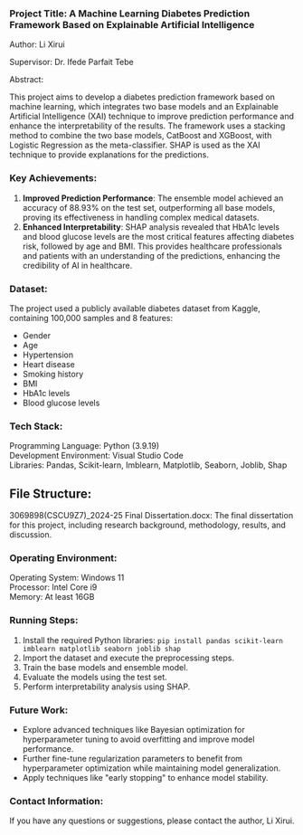 ### Project Title: A Machine Learning Diabetes Prediction Framework Based on Explainable Artificial Intelligence

Author: Li Xirui

Supervisor: Dr. Ifede Parfait Tebe

Abstract:

This project aims to develop a diabetes prediction framework based on machine learning, which integrates two base models and an Explainable Artificial Intelligence (XAI) technique to improve prediction performance and enhance the interpretability of the results. The framework uses a stacking method to combine the two base models, CatBoost and XGBoost, with Logistic Regression as the meta-classifier. SHAP is used as the XAI technique to provide explanations for the predictions.

### Key Achievements:

1. **Improved Prediction Performance**: The ensemble model achieved an accuracy of 88.93% on the test set, outperforming all base models, proving its effectiveness in handling complex medical datasets.
2. **Enhanced Interpretability**: SHAP analysis revealed that HbA1c levels and blood glucose levels are the most critical features affecting diabetes risk, followed by age and BMI. This provides healthcare professionals and patients with an understanding of the predictions, enhancing the credibility of AI in healthcare.

### Dataset:

The project used a publicly available diabetes dataset from Kaggle, containing 100,000 samples and 8 features:

- Gender
- Age
- Hypertension
- Heart disease
- Smoking history
- BMI
- HbA1c levels
- Blood glucose levels

### Tech Stack:
Programming Language: Python (3.9.19)  
Development Environment: Visual Studio Code  
Libraries: Pandas, Scikit-learn, Imblearn, Matplotlib, Seaborn, Joblib, Shap

## File Structure:
3069898(CSCU9Z7)_2024-25 Final Dissertation.docx: The final dissertation for this project, including research background, methodology, results, and discussion.

### Operating Environment:
Operating System: Windows 11  
Processor: Intel Core i9  
Memory: At least 16GB

### Running Steps:
1. Install the required Python libraries: `pip install pandas scikit-learn imblearn matplotlib seaborn joblib shap`
2. Import the dataset and execute the preprocessing steps.
3. Train the base models and ensemble model.
4. Evaluate the models using the test set.
5. Perform interpretability analysis using SHAP.

### Future Work:

- Explore advanced techniques like Bayesian optimization for hyperparameter tuning to avoid overfitting and improve model performance.
- Further fine-tune regularization parameters to benefit from hyperparameter optimization while maintaining model generalization.
- Apply techniques like "early stopping" to enhance model stability.

### Contact Information:

If you have any questions or suggestions, please contact the author, Li Xirui.
